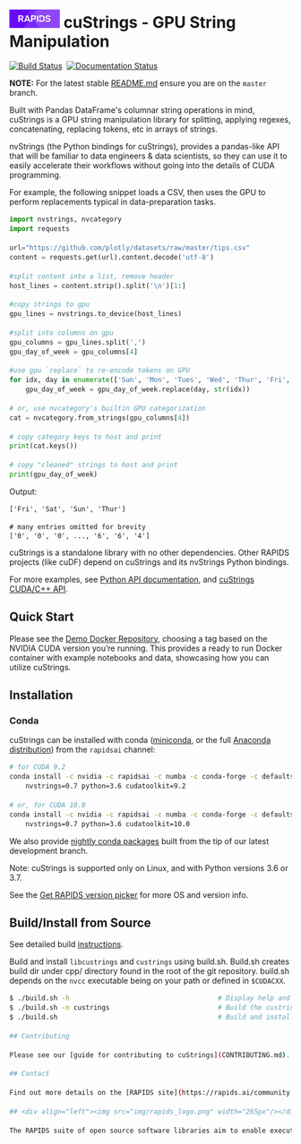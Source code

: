 # <div align="left"><img src="img/rapids_logo.png" width="90px"/>&nbsp;cuStrings - GPU String Manipulation</div>

[![Build Status](http://18.191.94.64/buildStatus/icon?job=custrings-master)](http://18.191.94.64/job/custrings-master/)&nbsp;&nbsp;[![Documentation Status](https://readthedocs.org/projects/nvstrings/badge/?version=latest)](https://docs.rapids.ai/api/nvstrings/nightly/)

**NOTE:** For the latest stable [README.md](https://github.com/rapidsai/custrings/blob/master/README.md) ensure you are on the `master` branch.

Built with Pandas DataFrame's columnar string operations in mind, cuStrings is a GPU string manipulation library for splitting, applying regexes, concatenating, replacing tokens, etc in arrays of strings.

nvStrings (the Python bindings for cuStrings), provides a pandas-like API that will be familiar to data engineers & data scientists, so they can use it to easily accelerate their workflows without going into the details of CUDA programming.

For example, the following snippet loads a CSV, then uses the GPU to perform replacements typical in data-preparation tasks.
```python
import nvstrings, nvcategory
import requests

url="https://github.com/plotly/datasets/raw/master/tips.csv"
content = requests.get(url).content.decode('utf-8')

#split content into a list, remove header
host_lines = content.strip().split('\n')[1:]

#copy strings to gpu
gpu_lines = nvstrings.to_device(host_lines)

#split into columns on gpu
gpu_columns = gpu_lines.split(',')
gpu_day_of_week = gpu_columns[4]

#use gpu `replace` to re-encode tokens on GPU
for idx, day in enumerate(['Sun', 'Mon', 'Tues', 'Wed', 'Thur', 'Fri', 'Sat']):
    gpu_day_of_week = gpu_day_of_week.replace(day, str(idx))

# or, use nvcategory's builtin GPU categorization
cat = nvcategory.from_strings(gpu_columns[4])

# copy category keys to host and print
print(cat.keys())

# copy "cleaned" strings to host and print
print(gpu_day_of_week)
```

Output:
```
['Fri', 'Sat', 'Sun', 'Thur']

# many entries omitted for brevity
['0', '0', '0', ..., '6', '6', '4']
```

cuStrings is a standalone library with no other dependencies. Other RAPIDS projects (like cuDF) depend on cuStrings and its nvStrings Python bindings.

For more examples, see [Python API documentation](https://docs.rapids.ai/api/nvstrings/stable/), and [cuStrings CUDA/C++ API](cpp/cuStrings-API.pdf).
## Quick Start

Please see the [Demo Docker Repository](https://hub.docker.com/r/rapidsai/rapidsai/), choosing a tag based on the NVIDIA CUDA version you’re running. This provides a ready to run Docker container with example notebooks and data, showcasing how you can utilize cuStrings.

## Installation

### Conda

cuStrings can be installed with conda ([miniconda](https://conda.io/miniconda.html), or the full [Anaconda distribution](https://www.anaconda.com/download)) from the `rapidsai` channel:
```bash
# for CUDA 9.2
conda install -c nvidia -c rapidsai -c numba -c conda-forge -c defaults \
    nvstrings=0.7 python=3.6 cudatoolkit=9.2

# or, for CUDA 10.0
conda install -c nvidia -c rapidsai -c numba -c conda-forge -c defaults \
    nvstrings=0.7 python=3.6 cudatoolkit=10.0
```

We also provide [nightly conda packages](https://anaconda.org/rapidsai-nightly) built from the tip of our latest development branch.

Note: cuStrings is supported only on Linux, and with Python versions 3.6 or 3.7.

See the [Get RAPIDS version picker](https://rapids.ai/start.html) for more OS and version info. 

## Build/Install from Source
See detailed build [instructions](CONTRIBUTING.md#setting-up-your-build-environment).

Build and install `libcustrings` and `custrings` using build.sh. Build.sh creates build dir under cpp/ directory found in the root of the git repository. build.sh depends on the `nvcc` executable being on your path or defined in `$CUDACXX`.
```bash
$ ./build.sh -h                                     # Display help and exit
$ ./build.sh -n custrings                           # Build the custrings target without installing
$ ./build.sh                                        # Build and install libcustrings and custrings

## Contributing

Please see our [guide for contributing to cuStrings](CONTRIBUTING.md).

## Contact

Find out more details on the [RAPIDS site](https://rapids.ai/community.html)

## <div align="left"><img src="img/rapids_logo.png" width="265px"/></div> Open GPU Data Science

The RAPIDS suite of open source software libraries aim to enable execution of end-to-end data science and analytics pipelines entirely on GPUs. It relies on NVIDIA® CUDA® primitives for low-level compute optimization, but exposing that GPU parallelism and high-bandwidth memory speed through user-friendly Python interfaces.
